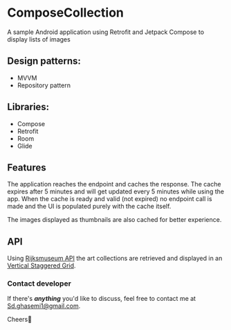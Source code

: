 # ComposeCollection
A sample Android application using Retrofit and Jetpack Compose to display lists of images

## Design patterns:
* MVVM
* Repository pattern

## Libraries:
* Compose
* Retrofit
* Room
* Glide

## Features
The application reaches the endpoint and caches the response. The cache expires after 5 minutes and will get updated every 5 minutes while using the app.
When the cache is ready and valid (not expired) no endpoint call is made and the UI is populated purely with the cache itself.

The images displayed as thumbnails are also cached for better experience.

## API
Using [Rijksmuseum API](https://data.rijksmuseum.nl/object-metadata/api/) the art collections are retrieved and displayed in an [Vertical Staggered Grid](https://developer.android.com/reference/kotlin/androidx/compose/foundation/lazy/staggeredgrid/package-summary#LazyVerticalStaggeredGrid(androidx.compose.foundation.lazy.staggeredgrid.StaggeredGridCells,androidx.compose.ui.Modifier,androidx.compose.foundation.lazy.staggeredgrid.LazyStaggeredGridState,androidx.compose.foundation.layout.PaddingValues,kotlin.Boolean,androidx.compose.ui.unit.Dp,androidx.compose.foundation.layout.Arrangement.Horizontal,androidx.compose.foundation.gestures.FlingBehavior,kotlin.Boolean,kotlin.Function1)).

### Contact developer

If there's ***anything*** you'd like to discuss, feel free to contact me at [Sd.ghasemi1@gmail.com](mailto:Sd.ghasemi1@gmail.com).

Cheers🍻
